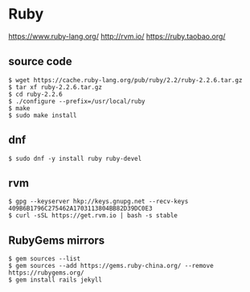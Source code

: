 # Ruby

https://www.ruby-lang.org/
http://rvm.io/
https://ruby.taobao.org/

## source code

    $ wget https://cache.ruby-lang.org/pub/ruby/2.2/ruby-2.2.6.tar.gz
    $ tar xf ruby-2.2.6.tar.gz
    $ cd ruby-2.2.6
    $ ./configure --prefix=/usr/local/ruby
    $ make
    $ sudo make install

## dnf

    $ sudo dnf -y install ruby ruby-devel

## rvm

    $ gpg --keyserver hkp://keys.gnupg.net --recv-keys 409B6B1796C275462A1703113804BB82D39DC0E3
    $ curl -sSL https://get.rvm.io | bash -s stable

## RubyGems mirrors

    $ gem sources --list
    $ gem sources --add https://gems.ruby-china.org/ --remove https://rubygems.org/
    $ gem install rails jekyll
